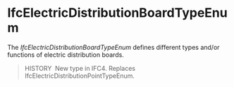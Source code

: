 # IfcElectricDistributionBoardTypeEnum

The _IfcElectricDistributionBoardTypeEnum_ defines different types and/or functions of electric distribution boards.

> HISTORY&nbsp; New type in IFC4. Replaces IfcElectricDistributionPointTypeEnum.
